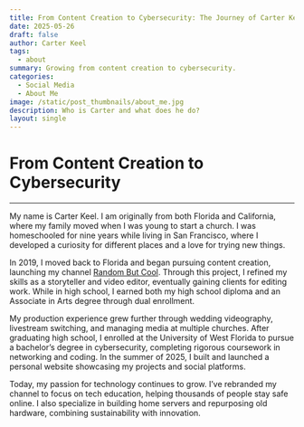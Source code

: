 ```yaml
---
title: From Content Creation to Cybersecurity: The Journey of Carter Keel
date: 2025-05-26
draft: false
author: Carter Keel
tags:
  - about
summary: Growing from content creation to cybersecurity.
categories:
  - Social Media
  - About Me
image: /static/post_thumbnails/about_me.jpg
description: Who is Carter and what does he do?
layout: single
---
```


# From Content Creation to Cybersecurity
---
My name is Carter Keel. I am originally from both Florida and California, where my family moved when I was young to start a church. I was homeschooled for nine years while living in San Francisco, where I developed a curiosity for different places and a love for trying new things.

In 2019, I moved back to Florida and began pursuing content creation, launching my channel [Random But Cool](https://www.youtube.com/@RandomButCool). Through this project, I refined my skills as a storyteller and video editor, eventually gaining clients for editing work. While in high school, I earned both my high school diploma and an Associate in Arts degree through dual enrollment.

My production experience grew further through wedding videography, livestream switching, and managing media at multiple churches. After graduating high school, I enrolled at the University of West Florida to pursue a bachelor’s degree in cybersecurity, completing rigorous coursework in networking and coding. In the summer of 2025, I built and launched a personal website showcasing my projects and social platforms.

Today, my passion for technology continues to grow. I’ve rebranded my channel to focus on tech education, helping thousands of people stay safe online. I also specialize in building home servers and repurposing old hardware, combining sustainability with innovation.